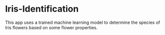 # Iris-Identification
This app uses a trained machine learning model to determine the species of Iris flowers based on some flower properties.
